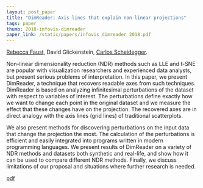 ```yaml
---
layout: post_paper
title: "DimReader: Axis lines that explain non-linear projections"
tags: paper
thumb: 2018-infovis-dimreader
paper_link: /static/papers/infovis_dimreader_2018.pdf
---
```


[Rebecca Faust](https://rjfaust.github.io/), David Glickenstein, [Carlos Scheidegger](/).

Non-linear dimensionality reduction (NDR) methods such as LLE and
t-SNE are popular with visualization researchers and experienced data
analysts, but present serious problems of interpretation. In this
paper, we present DimReader, a technique that recovers readable axes
from such techniques. DimReader is based on analyzing infinitesimal
perturbations of the dataset with respect to variables of
interest. The perturbations define exactly how we want to change each
point in the original dataset and we measure the effect that these
changes have on the projection. The recovered axes are in direct
analogy with the axis lines (grid lines) of traditional scatterplots.

We also present methods for discovering perturbations on the input
data that change the projection the most. The calculation of the
perturbations is efficient and easily integrated into programs written
in modern programming languages. We present results of DimReader on a
variety of NDR methods and datasets both synthetic and real-life, and
show how it can be used to compare different NDR methods. Finally, we
discuss limitations of our proposal and situations where further
research is needed.

[pdf](/static/papers/infovis_dimreader_2018.pdf)

